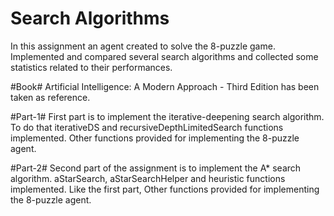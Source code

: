 # Search Algorithms
In this assignment an agent created to solve the 8-puzzle game.
Implemented and compared several search algorithms and collected some statistics related to their performances. 

#Book# 
Artificial Intelligence: A Modern Approach - Third Edition has been taken as reference.

#Part-1# 
First part is to implement the iterative-deepening search algorithm. To do that iterativeDS and recursiveDepthLimitedSearch
functions implemented. Other functions provided for implementing the 8-puzzle agent.

#Part-2# 
Second part of the assignment is to implement the A* search algorithm. aStarSearch, aStarSearchHelper and heuristic functions implemented.
Like the first part, Other functions provided for implementing the 8-puzzle agent.
